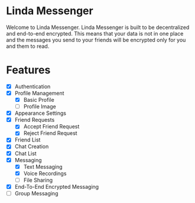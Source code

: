 # Linda Messenger

Welcome to Linda Messenger. Linda Messenger is built to be decentralized and end-to-end encrypted. This means that your data is not in one place and the messages you send to your friends will be encrypted only for you and them to read.

# Features

- [x] Authentication
- [x] Profile Management
    - [x] Basic Profile
    - [ ] Profile Image
- [x] Appearance Settings
- [x] Friend Requests
    - [x] Accept Friend Request
    - [x] Reject Friend Request
- [x] Friend List
- [x] Chat Creation
- [x] Chat List
- [x] Messaging
    - [x] Text Messaging
    - [x] Voice Recordings
    - [ ] File Sharing
- [x] End-To-End Encrypted Messaging
- [ ] Group Messaging
